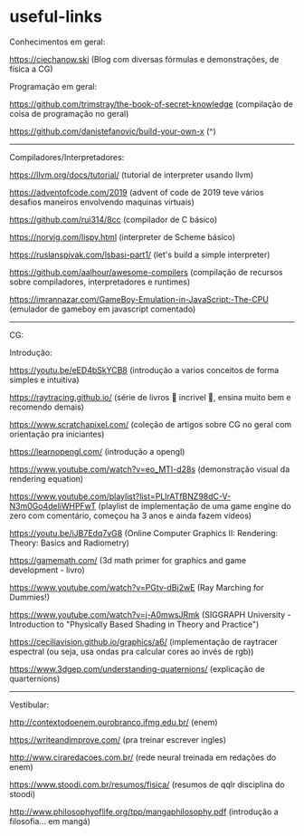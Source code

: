 # useful-links
Conhecimentos em geral:

https://ciechanow.ski (Blog com diversas fórmulas e demonstrações, de física a CG)

Programação em geral:

https://github.com/trimstray/the-book-of-secret-knowledge (compilação de coisa de programação no geral)

https://github.com/danistefanovic/build-your-own-x (^)


---------------------
Compiladores/Interpretadores:

https://llvm.org/docs/tutorial/ (tutorial de interpreter usando llvm)

https://adventofcode.com/2019 (advent of code de 2019 teve vários desafios maneiros envolvendo maquinas virtuais)

https://github.com/rui314/8cc (compilador de C básico)

https://norvig.com/lispy.html (interpreter de Scheme básico)

https://ruslanspivak.com/lsbasi-part1/ (let's build a simple interpreter)

https://github.com/aalhour/awesome-compilers (compilação de recursos sobre compiladores, interpretadores e runtimes)

https://imrannazar.com/GameBoy-Emulation-in-JavaScript:-The-CPU (emulador de gameboy em javascript comentado)


---------------------
CG:

Introdução:

https://youtu.be/eED4bSkYCB8 (introdução a varios conceitos de forma simples e intuitiva)

https://raytracing.github.io/ (série de livros :clap: incrivel :clap:, ensina muito bem e recomendo demais)

https://www.scratchapixel.com/ (coleção de artigos sobre CG no geral com orientação pra iniciantes)

https://learnopengl.com/ (introdução a opengl)

https://www.youtube.com/watch?v=eo_MTI-d28s (demonstração visual da rendering equation)

https://www.youtube.com/playlist?list=PLlrATfBNZ98dC-V-N3m0Go4deliWHPFwT (playlist de implementação de uma game engine do zero com comentário, começou ha 3 anos e ainda fazem vídeos)

https://youtu.be/iJB7Edq7vG8 (Online Computer Graphics II: Rendering: Theory: Basics and Radiometry)

https://gamemath.com/ (3d math primer for graphics and game development - livro)

https://www.youtube.com/watch?v=PGtv-dBi2wE (Ray Marching for Dummies!)

https://www.youtube.com/watch?v=j-A0mwsJRmk (SIGGRAPH University - Introduction to "Physically Based Shading in Theory and Practice")

https://ceciliavision.github.io/graphics/a6/ (implementação de raytracer espectral (ou seja, usa ondas pra calcular cores ao invés de rgb))

https://www.3dgep.com/understanding-quaternions/ (explicação de quarternions)



---------------------
Vestibular:

http://contextodoenem.ourobranco.ifmg.edu.br/ (enem)

https://writeandimprove.com/ (pra treinar escrever ingles)

http://www.ciraredacoes.com.br/ (rede neural treinada em redações do enem)

https://www.stoodi.com.br/resumos/fisica/ (resumos de qqlr disciplina do stoodi)

http://www.philosophyoflife.org/tpp/mangaphilosophy.pdf (introdução a filosofia... em mangá)

